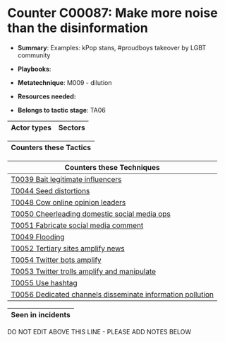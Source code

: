 # Counter C00087: Make more noise than the disinformation

* **Summary**: Examples: kPop stans, #proudboys takeover by LGBT community

* **Playbooks**: 

* **Metatechnique**: M009 - dilution

* **Resources needed:** 

* **Belongs to tactic stage**: TA06


| Actor types | Sectors |
| ----------- | ------- |



| Counters these Tactics |
| ---------------------- |



| Counters these Techniques |
| ------------------------- |
| [T0039 Bait legitimate influencers](../generated_pages/techniques/T0039.md) |
| [T0044 Seed distortions](../generated_pages/techniques/T0044.md) |
| [T0048 Cow online opinion leaders](../generated_pages/techniques/T0048.md) |
| [T0050 Cheerleading domestic social media ops](../generated_pages/techniques/T0050.md) |
| [T0051 Fabricate social media comment](../generated_pages/techniques/T0051.md) |
| [T0049 Flooding](../generated_pages/techniques/T0049.md) |
| [T0052 Tertiary sites amplify news](../generated_pages/techniques/T0052.md) |
| [T0054 Twitter bots amplify](../generated_pages/techniques/T0054.md) |
| [T0053 Twitter trolls amplify and manipulate](../generated_pages/techniques/T0053.md) |
| [T0055 Use hashtag](../generated_pages/techniques/T0055.md) |
| [T0056 Dedicated channels disseminate information pollution](../generated_pages/techniques/T0056.md) |



| Seen in incidents |
| ----------------- |


DO NOT EDIT ABOVE THIS LINE - PLEASE ADD NOTES BELOW